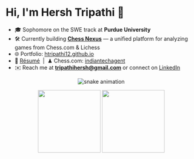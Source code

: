 # Hi, I'm **Hersh Tripathi** 👋

- 🎓 Sophomore on the SWE track at **Purdue University**  
- 🛠️ Currently building **[Chess Nexus](https://github.com/htripathi12/chess-nexus)** — a unified platform for analyzing games from Chess.com & Lichess  
- 🌐 Portfolio: [htripathi12.github.io](https://htripathi12.github.io)  
- 📄 [Résumé](https://htripathi12.github.io/imagesAndResume/Hersh_s_Resume%20(1).pdf) &nbsp;|&nbsp; ♟ Chess.com: [indiantechagent](https://www.chess.com/member/indiantechagent)  
- ✉️ Reach me at **tripathihersh@gmail.com** or connect on [LinkedIn](https://www.linkedin.com/in/hersh-tripathi-663a47225/)  


<!-- 🐍 Contribution Snake -->
<p align="center">
  <img alt="snake animation" src="https://raw.githubusercontent.com/htripathi12/htripathi12/output/github-contribution-grid-snake.svg">
</p>


<!-- 📊 Stats cards -->
<p align="center">
  <!-- Total commits & other stats -->
  <img src="https://github-readme-stats.vercel.app/api?username=htripathi12&include_all_commits=true&show_icons=true&theme=gruvbox" height="165" />
  <!-- Most-used languages -->
  <img src="https://github-readme-stats.vercel.app/api/top-langs/?username=htripathi12&layout=compact&theme=gruvbox" height="165" />
</p>
